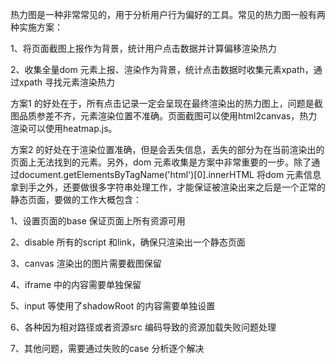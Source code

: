 热力图是一种非常常见的，用于分析用户行为偏好的工具。常见的热力图一般有两种实施方案：

1、将页面截图上报作为背景，统计用户点击数据并计算偏移渲染热力

2、收集全量dom 元素上报、渲染作为背景，统计点击数据时收集元素xpath，通过xpath 寻找元素渲染热力

方案1 的好处在于，所有点击记录一定会呈现在最终渲染出的热力图上，问题是截图品质参差不齐，元素渲染位置不准确。页面截图可以使用html2canvas，热力渲染可以使用heatmap.js。

方案2 的好处在于渲染位置准确，但是会丢失信息，丢失的部分为在当前渲染出的页面上无法找到的元素。另外，dom 元素收集是方案中非常重要的一步。除了通过document.getElementsByTagName('html')[0].innerHTML 将dom 元素信息拿到手之外，还要做很多字符串处理工作，才能保证被渲染出来之后是一个正常的静态页面，要做的工作大概包含：

1、设置页面的base 保证页面上所有资源可用

2、disable 所有的script 和link，确保只渲染出一个静态页面

3、canvas 渲染出的图片需要截图保留

4、iframe 中的内容需要单独保留

5、input 等使用了shadowRoot 的内容需要单独设置

6、各种因为相对路径或者资源src 编码导致的资源加载失败问题处理

7、其他问题，需要通过失败的case 分析逐个解决